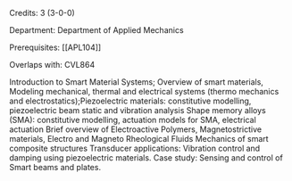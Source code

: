 Credits: 3 (3-0-0)

Department: Department of Applied Mechanics

Prerequisites: [[APL104]]

Overlaps with: CVL864

Introduction to Smart Material Systems; Overview of smart materials, Modeling mechanical, thermal and electrical systems (thermo mechanics and electrostatics);Piezoelectric materials: constitutive modelling, piezoelectric beam static and vibration analysis Shape memory alloys (SMA): constitutive modelling, actuation models for SMA, electrical actuation Brief overview of Electroactive Polymers, Magnetostrictive materials, Electro and Magneto Rheological Fluids Mechanics of smart composite structures Transducer applications: Vibration control and damping using piezoelectric materials. Case study: Sensing and control of Smart beams and plates.